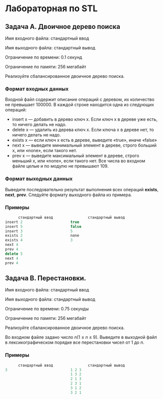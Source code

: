 # Лабораторная по STL
##  Задача A. Двоичное дерево поиска

  Имя входного файла: стандартный ввод
  
  Имя выходного файла: стандартный вывод
  
  Ограничение по времени: 0.1 секунд
  
  Ограничение по памяти: 256 мегабайт
  
  Реализуйте сбалансированное двоичное дерево поиска.
### Формат входных данных
  Входной файл содержит описание операций с деревом, их количество не превышает 100000. В
каждой строке находится одна из следующих операций:
  * insert x — добавить в дерево ключ x. Если ключ x в дереве уже есть, то ничего делать не
надо.
  * delete x — удалить из дерева ключ x. Если ключа x в дереве нет, то ничего делать не надо.
  * exists x — если ключ x есть в дереве, выведите «true», иначе «false»
  * next x — выведите минимальный элемент в дереве, строго больший x, или «none», если такого
нет.
  * prev x — выведите максимальный элемент в дереве, строго меньший x, или «none», если такого
нет.
Все числа во входном файле целые и по модулю не превышают 109.

### Формат выходных данных
Выведите последовательно результат выполнения всех операций **exists**, **next**, **prev**. Следуйте
формату выходного файла из примера.
### Примеры
```c++
      стандартный ввод                стандартный вывод
insert 2                      true
insert 5                      false
insert 3                      5
exists 2                      none
exists 4                      3
next 4
prev 4
delete 5
next 4
prev 4  
```

##  Задача B. Перестановки.

  Имя входного файла: стандартный ввод
  
  Имя выходного файла: стандартный вывод
  
  Ограничение по времени: 0.75 секунды
  
  Ограничение по памяти: 256 мегабайт
  
  Реализуйте сбалансированное двоичное дерево поиска.

  Во входном файле задано число _n_(1 ≤ _n_ ≤ 9). Выведите в выходной файл в лексикографическом порядке все перестановки чисел от 1 до _n_.
### Примеры
```c++
      стандартный ввод                стандартный вывод
3                             1 2 3
                              1 3 2
                              2 1 3
                              2 3 1
                              3 1 2
                              3 2 1
```
